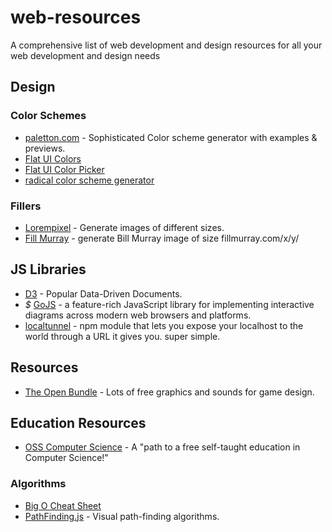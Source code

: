 # web-resources
A comprehensive list of web development and design resources for all your web development and design needs

## Design
### Color Schemes
+ <a href="http://paletton.com/">paletton.com</a> - Sophisticated Color scheme generator with examples & previews.
+ <a href="http://www.materialui.co/flatuicolors">Flat UI Colors</a>
+ <a href="http://www.flatuicolorpicker.com/">Flat UI Color Picker</a>
+ <a href="http://www.coolors.co/">radical color scheme generator</a>

### Fillers
+ <a href="http://lorempixel.com/">Lorempixel</a> - Generate images of different sizes.
+ <a href="http://fillmurray.com/">Fill Murray</a> - generate Bill Murray image of size fillmurray.com/x/y/

## JS Libraries
+ <a href="http://d3.js">D3</a> - Popular Data-Driven Documents.
+ _$_ <a href="http://gojs.net">GoJS</a> - a feature-rich JavaScript library for implementing interactive diagrams across modern web browsers and platforms.
+ <a href="https://localtunnel.me">localtunnel</a> - npm module that lets you expose your localhost to the world through a URL it gives you. super simple.

## Resources
+ <a href="http://open.commonly.cc/">The Open Bundle</a> - Lots of free graphics and sounds for game design.

## Education Resources
+ <a href="https://github.com/open-source-society/computer-science"> OSS Computer Science</a> - A "path to a free self-taught education in Computer Science!"

### Algorithms
+ <a href="http://bigocheatsheet.com/">Big O Cheat Sheet</a>
+ <a href="http://qiao.github.io/PathFinding.js/visual/">PathFinding.js</a> - Visual path-finding algorithms.
